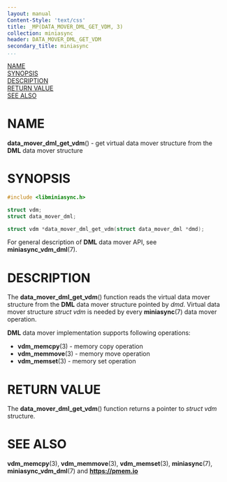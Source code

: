 ```yaml
---
layout: manual
Content-Style: 'text/css'
title: _MP(DATA_MOVER_DML_GET_VDM, 3)
collection: miniasync
header: DATA_MOVER_DML_GET_VDM
secondary_title: miniasync
...
```


[comment]: <> (SPDX-License-Identifier: BSD-3-Clause)
[comment]: <> (Copyright 2022, Intel Corporation)

[comment]: <> (data_mover_dml_get_vdm.3 -- man page for miniasync data_mover_dml_get_vdm operation)

[NAME](#name)<br />
[SYNOPSIS](#synopsis)<br />
[DESCRIPTION](#description)<br />
[RETURN VALUE](#return-value)<br />
[SEE ALSO](#see-also)<br />

# NAME #

**data_mover_dml_get_vdm**() - get virtual data mover structure from the **DML**
data mover structure

# SYNOPSIS #

```c
#include <libminiasync.h>

struct vdm;
struct data_mover_dml;

struct vdm *data_mover_dml_get_vdm(struct data_mover_dml *dmd);
```

For general description of **DML** data mover API, see **miniasync_vdm_dml**(7).

# DESCRIPTION #

The **data_mover_dml_get_vdm**() function reads the virtual data mover structure
from the **DML** data mover structure pointed by *dmd*. Virtual data mover
structure *struct vdm* is needed by every **miniasync**(7) data mover operation.

**DML** data mover implementation supports following operations:

* **vdm_memcpy**(3) - memory copy operation
* **vdm_memmove**(3) - memory move operation
* **vdm_memset**(3) - memory set operation

# RETURN VALUE #

The **data_mover_dml_get_vdm**() function returns a pointer to *struct vdm* structure.

# SEE ALSO #

**vdm_memcpy**(3), **vdm_memmove**(3), **vdm_memset**(3),
**miniasync**(7), **miniasync_vdm_dml**(7) and **<https://pmem.io>**
